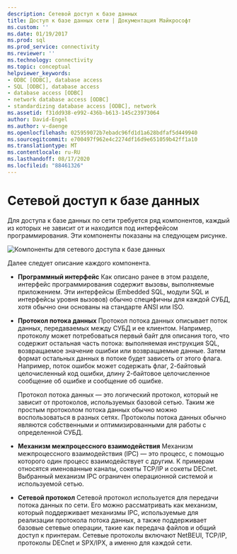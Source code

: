 ```yaml
---
description: Сетевой доступ к базе данных
title: Доступ к базе данных сети | Документация Майкрософт
ms.custom: ''
ms.date: 01/19/2017
ms.prod: sql
ms.prod_service: connectivity
ms.reviewer: ''
ms.technology: connectivity
ms.topic: conceptual
helpviewer_keywords:
- ODBC [ODBC], database access
- SQL [ODBC], database access
- database access [ODBC]
- network database access [ODBC]
- standardizing database access [ODBC], network
ms.assetid: f31dd938-e992-436b-b613-145c23973064
author: David-Engel
ms.author: v-daenge
ms.openlocfilehash: 025959072b7ebadc96fd1d1a628bdfaf5d449940
ms.sourcegitcommit: e700497f962e4c2274df16d9e651059b42ff1a10
ms.translationtype: MT
ms.contentlocale: ru-RU
ms.lasthandoff: 08/17/2020
ms.locfileid: "88461326"
---
```

# <a name="network-database-access"></a>Сетевой доступ к базе данных
Для доступа к базе данных по сети требуется ряд компонентов, каждый из которых не зависит от и находится под интерфейсом программирования. Эти компоненты показаны на следующем рисунке.  
  
 ![Компоненты для сетевого доступа к базе данных](../../odbc/reference/media/pr04.gif "pr04")  
  
 Далее следует описание каждого компонента.  
  
-   **Программный интерфейс** Как описано ранее в этом разделе, интерфейс программирования содержит вызовы, выполняемые приложением. Эти интерфейсы (Embedded SQL, модули SQL и интерфейсы уровня вызовов) обычно специфичны для каждой СУБД, хотя обычно они основаны на стандарте ANSI или ISO.  
  
-   **Протокол потока данных** Протокол потока данных описывает поток данных, передаваемых между СУБД и ее клиентом. Например, протоколу может потребоваться первый байт для описания того, что содержит остальная часть потока: выполняемая инструкция SQL, возвращаемое значение ошибки или возвращаемые данные. Затем формат остальных данных в потоке будет зависеть от этого флага. Например, поток ошибок может содержать флаг, 2-байтовый целочисленный код ошибки, длину 2-байтовое целочисленное сообщение об ошибке и сообщение об ошибке.  
  
     Протокол потока данных — это логический протокол, который не зависит от протоколов, используемых базовой сетью. Таким же простым протоколом потока данных обычно можно воспользоваться в разных сетях. Протоколы потока данных обычно являются собственными и оптимизированными для работы с определенной СУБД.  
  
-   **Механизм межпроцессного взаимодействия** Механизм межпроцессного взаимодействия (IPC) — это процесс, с помощью которого один процесс взаимодействует с другим. К примерам относятся именованные каналы, сокеты TCP/IP и сокеты DECnet. Выбранный механизм IPC ограничен операционной системой и используемой сетью.  
  
-   **Сетевой протокол** Сетевой протокол используется для передачи потока данных по сети. Его можно рассматривать как механизм, который поддерживает механизмы IPC, используемые для реализации протокола потока данных, а также поддерживает базовые сетевые операции, такие как передача файлов и общий доступ к принтерам. Сетевые протоколы включают NetBEUI, TCP/IP, протоколы DECnet и SPX/IPX, а именно для каждой сети.
